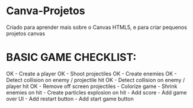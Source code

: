 # Canva-Projetos
 Criado para aprender mais sobre o Canvas HTML5, e para criar pequenos projetos canvas

# BASIC GAME CHECKLIST:
   OK - Create a player
   OK - Shoot projectiles
   OK - Create enemies
   OK - Detect collision on enemy / projectile hit
   OK - Detect collision on enemy / player hit
   OK - Remove off screen projectiles
    - Colorize game
    - Shrink enemies on hit
    - Create particles explosion on hit
    - Add score
    - Add game over UI
    - Add restart button
    - Add start game button